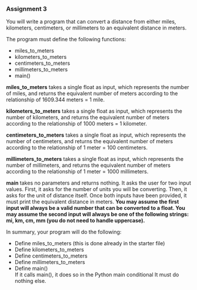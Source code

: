 ### Assignment 3

You will write a program that can convert a distance from either miles, kilometers, centimeters, or millimeters to an equivalent distance in meters.

The program must define the following functions:
- miles_to_meters
- kilometers_to_meters
- centimeters_to_meters
- millimeters_to_meters
- main()

**miles_to_meters** takes a single float as input, which represents the number of miles, and returns the equivalent number of meters according to the relationship of 1609.344 meters = 1 mile.

**kilometers_to_meters** takes a single float as input, which represents the number of kilometers, and returns the equivalent number of meters according to the relationship of 1000 meters = 1 kilometer.

**centimeters_to_meters** takes a single float as input, which represents the number of centimeters, and returns the equivalent number of meters according to the relationship of 1 meter = 100 centimeters.

**millimeters_to_meters** takes a single float as input, which represents the number of millimeters, and returns the equivalent number of meters according to the relationship of 1 meter = 1000 millimeters.

**main** takes no parameters and returns nothing. It asks the user for two input values. First, it asks for the number of units you will be converting. Then, it asks for the unit of distance itself. Once both inputs have been provided, it must print the equivalent distance in meters.
 **You may assume the first input will always be a valid number that can be converted to a float. You may assume the second input will always be one of the following strings: mi, km, cm, mm (you do not need to handle uppercase).**  

In summary, your program will do the following:

- Define miles_to_meters (this is done already in the starter file)
- Define kilometers_to_meters
- Define centimeters_to_meters
- Define millimeters_to_meters
- Define main()  
If it calls main(), it does so in the Python main conditional
It must do nothing else.
